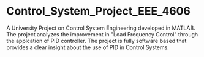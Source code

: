 # Control_System_Project_EEE_4606
A University Project on Control System Engineering developed in MATLAB. The project analyzes the improvement in "Load Frequency Control" through the applcation of PID controller. The project is fully software based that provides a clear insight about the use of PID in Control Systems.
